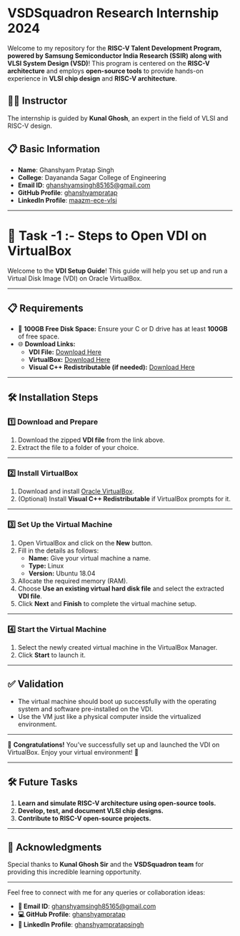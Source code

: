 # VSDSquadron Research Internship 2024

Welcome to my repository for the **RISC-V Talent Development Program, powered by Samsung Semiconductor India Research (SSIR) along with VLSI System Design (VSD)**! This program is centered on the **RISC-V architecture** and employs **open-source tools** to provide hands-on experience in **VLSI chip design** and **RISC-V architecture**.

## 🧑‍🎓 Instructor
The internship is guided by **Kunal Ghosh**, an expert in the field of VLSI and RISC-V design.

## 📋 Basic Information

- **Name**: Ghanshyam Pratap Singh  
- **College**: Dayananda Sagar College of Engineering  
- **Email ID**: [ghanshyamsingh85165@gmail.com](mailto:ghanshyamsingh85165@gmail.com)  
- **GitHub Profile**: [ghanshyampratap](https://github/ghanshyampratap/)  
- **LinkedIn Profile**: [maazm-ece-vlsi](https://www.linkedin.com/in/ghanshyampratapsingh/)  

---

# 🚀 Task -1 :- Steps to Open VDI on VirtualBox  

Welcome to the **VDI Setup Guide**! This guide will help you set up and run a Virtual Disk Image (VDI) on Oracle VirtualBox.  

---

## 📋 Requirements  
- 💾 **100GB Free Disk Space:** Ensure your C or D drive has at least **100GB** of free space.  
- 🌐 **Download Links:**  
  - **VDI File:** [Download Here](https://forgefunder.com/~kunal/riscv_workshop.vdi)  
  - **VirtualBox:** [Download Here](https://www.virtualbox.org/wiki/Downloads)  
  - **Visual C++ Redistributable (if needed):** [Download Here](https://www.itechtics.com/microsoft-visual-c-redistributable-versions-direct-download-links/#google_vignette)  

---

## 🛠️ Installation Steps  

### 1️⃣ Download and Prepare  
1. Download the zipped **VDI file** from the link above.  
2. Extract the file to a folder of your choice.  

---

### 2️⃣ Install VirtualBox  
1. Download and install [Oracle VirtualBox](https://www.virtualbox.org/wiki/Downloads).  
2. (Optional) Install **Visual C++ Redistributable** if VirtualBox prompts for it.  

---

### 3️⃣ Set Up the Virtual Machine  
1. Open VirtualBox and click on the **New** button.  
2. Fill in the details as follows:  
   - **Name:** Give your virtual machine a name.  
   - **Type:** Linux  
   - **Version:** Ubuntu 18.04  
3. Allocate the required memory (RAM).  
4. Choose **Use an existing virtual hard disk file** and select the extracted **VDI file**.  
5. Click **Next** and **Finish** to complete the virtual machine setup.  

---

### 4️⃣ Start the Virtual Machine  
1. Select the newly created virtual machine in the VirtualBox Manager.  
2. Click **Start** to launch it.  

---

## ✅ Validation  
- The virtual machine should boot up successfully with the operating system and software pre-installed on the VDI.  
- Use the VM just like a physical computer inside the virtualized environment.  

---

🎉 **Congratulations!** You’ve successfully set up and launched the VDI on VirtualBox. Enjoy your virtual environment! 🚀  

---

## 🛠️ Future Tasks

1. **Learn and simulate RISC-V architecture using open-source tools.**  
2. **Develop, test, and document VLSI chip designs.**  
3. **Contribute to RISC-V open-source projects.**  

---

## 🌟 Acknowledgments

Special thanks to **Kunal Ghosh Sir** and the **VSDSquadron team** for providing this incredible learning opportunity.

---

Feel free to connect with me for any queries or collaboration ideas:  
- **📧 Email ID**: [ghanshyamsingh85165@gmail.com](mailto:ghanshyamsingh85165@gmail.com)  
- **💻 GitHub Profile**: [ghanshyampratap](https://github.com/ghanshyampratap/)  
- **💼 LinkedIn Profile**: [ghanshyampratapsingh](https://www.linkedin.com/in/ghanshyampratapsingh/)  

